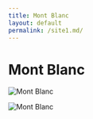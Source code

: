 ```yaml
---
title: Mont Blanc
layout: default
permalink: /site1.md/
---
```

Mont Blanc
==========================================================================


![Mont Blanc](https://www.thenaturaladventure.com/wp-content/uploads/2018/06/tmb-classic.jpg)

![Mont Blanc](https://peakvisor.com/photo/b/b1/MontBlancFromENE.jpg)